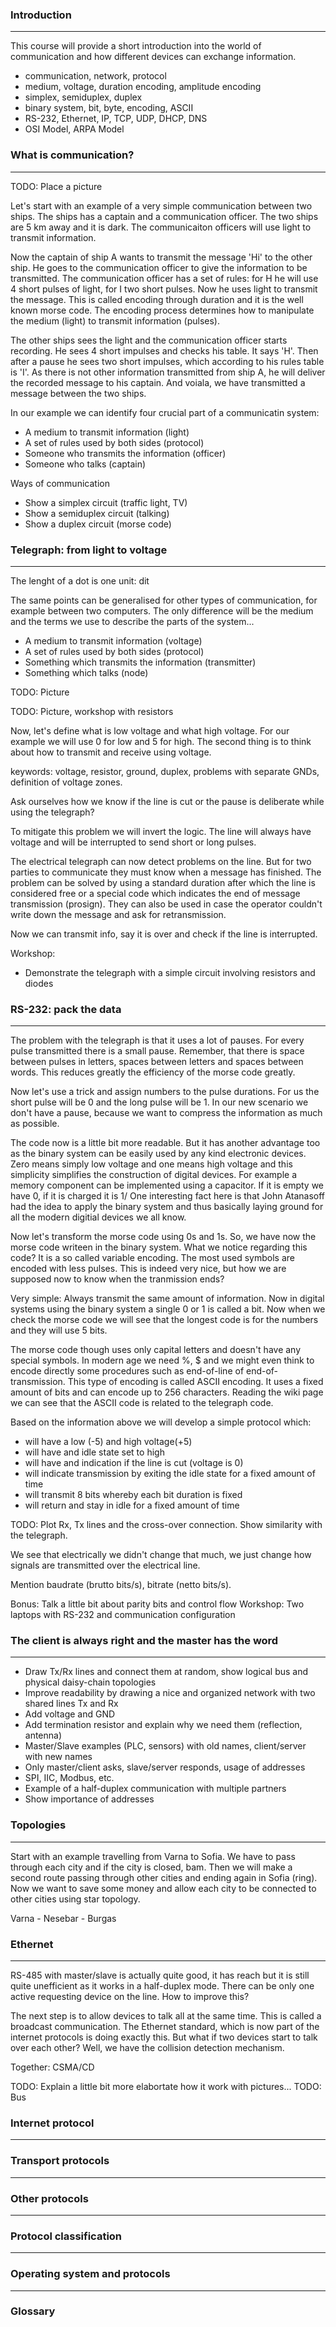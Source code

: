 ### Introduction
___________________________________________________________________________________________________

This course will provide a short introduction into the world of communication and how different
devices can exchange information. 

- communication, network, protocol
- medium, voltage, duration encoding, amplitude encoding
- simplex, semiduplex, duplex
- binary system, bit, byte, encoding, ASCII
- RS-232, Ethernet, IP, TCP, UDP, DHCP, DNS
- OSI Model, ARPA Model

### What is communication?
___________________________________________________________________________________________________


TODO: Place a picture

Let's start with an example of a very simple communication between two ships. The ships has a 
captain and a communication officer. The two ships are 5 km away and it is dark. The communicaiton
officers will use light to transmit information. 

Now the captain of ship A wants to transmit the message 'Hi' to the other ship. He goes to the 
communication officer to give the information to be transmitted. The communication officer has a
set of rules: for H he will use 4 short pulses of light, for I two short pulses. Now he uses light
to transmit the message. This is called encoding through duration and it is the well known morse code.
The encoding process determines how to manipulate the medium (light) to transmit information (pulses). 

The other ships sees the light and the communication officer starts recording. He sees 4 short 
impulses and checks his table. It says 'H'. Then after a pause he sees two short impulses, 
which according to his rules table is 'I'. As there is not other information transmitted from 
ship A, he will deliver the recorded message to his captain. And voiala, we have transmitted a
message between the two ships.

In our example we can identify four crucial part of a communicatin system:

- A medium to transmit information (light)
- A set of rules used by both sides (protocol)
- Someone who transmits the information (officer)
- Someone who talks (captain)

Ways of communication

- Show a simplex circuit (traffic light, TV)
- Show a semiduplex circuit (talking)
- Show a duplex circuit (morse code)


### Telegraph: from light to voltage
___________________________________________________________________________________________________

The lenght of a dot is one unit: dit

The same points can be generalised for other types of communication, for example between two 
computers. The only difference will be the medium and the terms we use to describe the parts of
the system...

- A medium to transmit information (voltage)
- A set of rules used by both sides (protocol)
- Something which transmits the information (transmitter)
- Something which talks (node)

TODO: Picture

TODO: Picture, workshop with resistors

Now, let's define what is low voltage and what high voltage. For our example we will use 0 for 
low and 5 for high. The second thing is to think about how to transmit and receive using voltage. 

keywords: voltage, resistor, ground, duplex, problems with separate GNDs, definition of voltage zones.

Ask ourselves how we know if the line is cut or the pause is deliberate while using the telegraph?

To mitigate this problem we will invert the logic. The line will always have voltage and will be
interrupted to send short or long pulses.

The electrical telegraph can now detect problems on the line. But for two parties to communicate
they must know when a message has finished. The problem can be solved by using a standard duration
after which the line is considered free or a special code which indicates the end of message
transmission (prosign). They can also be used in case the operator couldn't write down the message
and ask for retransmission.

Now we can transmit info, say it is over and check if the line is interrupted.

Workshop: 

- Demonstrate the telegraph with a simple circuit involving resistors and diodes


### RS-232: pack the data
___________________________________________________________________________________________________

The problem with the telegraph is that it uses a lot of pauses. For every pulse transmitted there
is a small pause. Remember, that there is space between pulses in letters, spaces between letters
and spaces between words. This reduces greatly the efficiency of the morse code greatly.

Now let's use a trick and assign numbers to the pulse durations. For us the short pulse
will be 0 and the long pulse will be 1. In our new scenario we don't have a pause, because we want
to compress the information as much as possible.

The code now is a little bit more readable. But it has another advantage too as the binary system 
can be easily used by any kind electronic devices. Zero means simply low voltage and one means 
high voltage and this simplicity simplifies the construction of digital devices. For example a 
memory component can be implemented using a capacitor. If it is empty we have 0, if it is charged
it is 1/ One interesting fact here is that John Atanasoff had the idea to apply the binary system 
and thus basically laying ground for all the modern digitial devices we all know.

Now let's transform the morse code using 0s and 1s. So, we have now the morse code writeen in the
binary system. What we notice regarding this code? It is a so called variable encoding. The most
used symbols are encoded with less pulses. This is indeed very nice, but how we are supposed now
to know when the tranmission ends?

Very simple: Always transmit the same amount of information. Now in digital systems using the
binary system a single 0 or 1 is called a bit. Now when we check the morse code we will see that
the longest code is for the numbers and they will use 5 bits.

The morse code though uses only capital letters and doesn't have any special symbols. In modern
age we need %, $ and we might even think to encode directly some procedures such as end-of-line
of end-of-transmission. This type of encoding is called ASCII encoding. It uses a fixed amount of
bits and can encode up to 256 characters. Reading the wiki page we can see that the ASCII code
is related to the telegraph code. 

Based on the information above we will develop a simple protocol which:

- will have a low (-5) and high voltage(+5)
- will have and idle state set to high
- will have and indication if the line is cut (voltage is 0)
- will indicate transmission by exiting the idle state for a fixed amount of time
- will transmit 8 bits whereby each bit duration is fixed
- will return and stay in idle for a fixed amount of time

TODO: Plot Rx, Tx lines and the cross-over connection. Show similarity with the telegraph.

We see that electrically we didn't change that much, we just change how signals are transmitted
over the electrical line.

Mention baudrate (brutto bits/s), bitrate (netto bits/s).

Bonus: Talk a little bit about parity bits and control flow
Workshop: Two laptops with RS-232 and communication configuration



### The client is always right and the master has the word
___________________________________________________________________________________________________

- Draw Tx/Rx lines and connect them at random, show logical bus and physical daisy-chain topologies
- Improve readability by drawing a nice and organized network with two shared lines Tx and Rx
- Add voltage and GND
- Add termination resistor and explain why we need them (reflection, antenna)
- Master/Slave examples (PLC, sensors) with old names, client/server with new names
- Only master/client asks, slave/server responds, usage of addresses
- SPI, IIC, Modbus, etc.
- Example of a half-duplex communication with multiple partners
- Show importance of addresses

### Topologies
___________________________________________________________________________________________________

Start with an example travelling from Varna to Sofia. We have to pass through each city and if
the city is closed, bam. Then we will make a second route passing through other cities and ending
again in Sofia (ring). Now we want to save some money and allow each city to be connected to other
cities using star topology. 

Varna - Nesebar - Burgas



### Ethernet
___________________________________________________________________________________________________

RS-485 with master/slave is actually quite good, it has reach but it is still quite unefficient as
it works in a half-duplex mode. There can be only one active requesting device on the line. How to
improve this? 

The next step is to allow devices to talk all at the same time. This is 
called a broadcast communication. The Ethernet standard, which is now part of the internet protocols
is doing exactly this. But what if two devices start to talk over each other? Well, we have the 
collision detection mechanism. 

Together: CSMA/CD

TODO: Explain a little bit more elabortate how it work with pictures...
TODO: Bus 


### Internet protocol
___________________________________________________________________________________________________


### Transport protocols
___________________________________________________________________________________________________


### Other protocols
___________________________________________________________________________________________________


### Protocol classification
___________________________________________________________________________________________________


### Operating system and protocols
___________________________________________________________________________________________________


### Glossary
